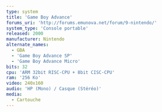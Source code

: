 ```yaml
---
type: system
title: 'Game Boy Advance'
forums_uri: 'http://forums.emunova.net/forum/9-nintendo/'
system_type: 'Console portable'
released: 2000
manufacturer: Nintendo
alternate_names:
  - GBA
  - 'Game Boy Advance SP'
  - 'Game Boy Advance Micro'
bits: 32
cpu: 'ARM 32bit RISC-CPU + 8bit CISC-CPU'
ram: '256 Ko'
video: 240x160
audio: 'HP (Mono) / Casque (Stéréo)'
media:
  - Cartouche
---
```

